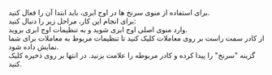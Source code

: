 <p>برای استفاده از منوی سرنخ ها در اوج ابری، باید ابتدا آن را فعال کنید.<br>برای انجام این کار، مراحل زیر را دنبال کنید:<br>وارد منوی اصلی اوج ابری شوید و به تنظیمات اوج ابری بروید.<br>از کادر سمت راست بر روی معاملات کلیک کنید تا تنظیمات مربوط به معاملات برای شما نمایش داده شود.<br>گزینه "سرنخ" را پیدا کرده و کادر مربوطه را علامت بزنید. در انتها بر روی ذخیره کلیک کنید.</p>